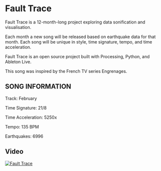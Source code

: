# Fault Trace

Fault Trace is a 12-month-long project exploring data sonification and visualisation.

Each month a new song will be released based on earthquake data for that month. Each song will be unique in style, time signature, tempo, and time acceleration.

Fault Trace is an open source project built with Processing, Python, and Ableton Live.

This song was inspired by the French TV series Engrenages.

## SONG INFORMATION

Track: February

Time Signature: 21/8

Time Acceleration: 5250x

Tempo: 135 BPM

Earthquakes: 6996

## Video

[![Fault Trace](https://img.youtube.com/vi/1qIgpPjjGKM/maxresdefault.jpg)](https://www.youtube.com/watch?v=1qIgpPjjGKM)
